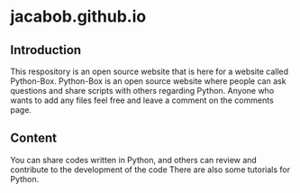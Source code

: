 # jacabob.github.io

## Introduction

This respository is an open source website that is here for a website called Python-Box.
Python-Box is an open source website where people can ask questions and share scripts with others regarding Python.
Anyone who wants to add any files feel free and leave a comment on the comments page.

## Content

You can share codes written in Python, and others can review and contribute to the development of the code
There are also some tutorials for Python.

